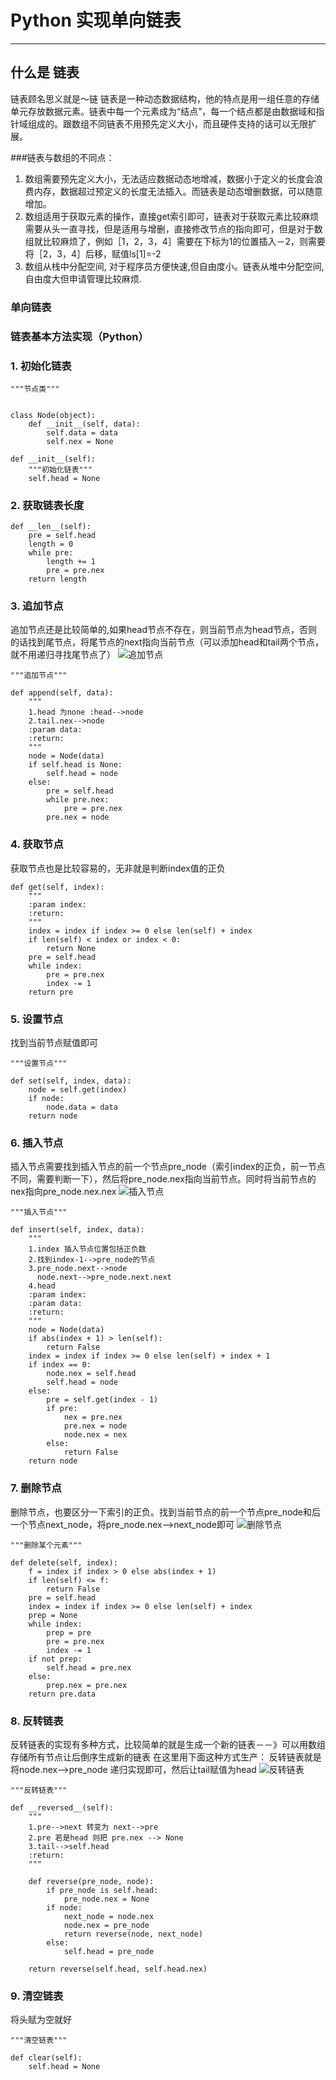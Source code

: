 # Python 实现单向链表

------



## 什么是 **链表**

链表顾名思义就是～链
链表是一种动态数据结构，他的特点是用一组任意的存储单元存放数据元素。链表中每一个元素成为“结点”，每一个结点都是由数据域和指针域组成的。跟数组不同链表不用预先定义大小，而且硬件支持的话可以无限扩展。

###链表与数组的不同点：

 1. 数组需要预先定义大小，无法适应数据动态地增减，数据小于定义的长度会浪费内存，数据超过预定义的长度无法插入。而链表是动态增删数据，可以随意增加。
 2. 数组适用于获取元素的操作，直接get索引即可，链表对于获取元素比较麻烦需要从头一直寻找，但是适用与增删，直接修改节点的指向即可，但是对于数组就比较麻烦了，例如［1，2，3，4］需要在下标为1的位置插入－2，则需要将［2，3，4］后移，赋值ls[1]=-2
 3. 数组从栈中分配空间, 对于程序员方便快速,但自由度小。链表从堆中分配空间, 自由度大但申请管理比较麻烦.

### 单向链表

### 链表基本方法实现（Python）

### 1. 初始化链表
```
"""节点类"""


class Node(object):
    def __init__(self, data):
        self.data = data
        self.nex = None

def __init__(self):
    """初始化链表"""
    self.head = None
```

### 2. 获取链表长度
```
def __len__(self):
    pre = self.head
    length = 0
    while pre:
        length += 1
        pre = pre.nex
    return length
```

### 3. 追加节点
追加节点还是比较简单的,如果head节点不存在，则当前节点为head节点，否则的话找到尾节点，将尾节点的next指向当前节点（可以添加head和tail两个节点，就不用递归寻找尾节点了）
![追加节点](http://img.blog.csdn.net/20151119233848487)
```
"""追加节点"""

def append(self, data):
    """
    1.head 为none :head-->node
    2.tail.nex-->node
    :param data:
    :return:
    """
    node = Node(data)
    if self.head is None:
        self.head = node
    else:
        pre = self.head
        while pre.nex:
            pre = pre.nex
        pre.nex = node
```

### 4. 获取节点
获取节点也是比较容易的，无非就是判断index值的正负
```
def get(self, index):
    """
    :param index:
    :return:
    """
    index = index if index >= 0 else len(self) + index
    if len(self) < index or index < 0:
        return None
    pre = self.head
    while index:
        pre = pre.nex
        index -= 1
    return pre
```
### 5. 设置节点
找到当前节点赋值即可
```
"""设置节点"""

def set(self, index, data):
    node = self.get(index)
    if node:
        node.data = data
    return node
```
### 6. 插入节点
插入节点需要找到插入节点的前一个节点pre_node（索引index的正负，前一节点不同，需要判断一下），然后将pre_node.nex指向当前节点。同时将当前节点的nex指向pre_node.nex.nex
![插入节点](http://img.blog.csdn.net/20151119233548930)
```
"""插入节点"""

def insert(self, index, data):
    """
    1.index 插入节点位置包括正负数
    2.找到index-1-->pre_node的节点
    3.pre_node.next-->node
      node.next-->pre_node.next.next
    4.head
    :param index:
    :param data:
    :return:
    """
    node = Node(data)
    if abs(index + 1) > len(self):
        return False
    index = index if index >= 0 else len(self) + index + 1
    if index == 0:
        node.nex = self.head
        self.head = node
    else:
        pre = self.get(index - 1)
        if pre:
            nex = pre.nex
            pre.nex = node
            node.nex = nex
        else:
            return False
    return node
```
### 7. 删除节点
删除节点，也要区分一下索引的正负。找到当前节点的前一个节点pre_node和后一个节点next_node，将pre_node.nex-->next_node即可
![删除节点](http://img.blog.csdn.net/20151120112608565)
```
"""删除某个元素"""

def delete(self, index):
    f = index if index > 0 else abs(index + 1)
    if len(self) <= f:
        return False
    pre = self.head
    index = index if index >= 0 else len(self) + index
    prep = None
    while index:
        prep = pre
        pre = pre.nex
        index -= 1
    if not prep:
        self.head = pre.nex
    else:
        prep.nex = pre.nex
    return pre.data
```

### 8. 反转链表
反转链表的实现有多种方式，比较简单的就是生成一个新的链表－－》可以用数组存储所有节点让后倒序生成新的链表
在这里用下面这种方式生产：
反转链表就是将node.nex-->pre_node 递归实现即可，然后让tail赋值为head
![反转链表](http://img.blog.csdn.net/20151119233824408)
```
"""反转链表"""

def __reversed__(self):
    """
    1.pre-->next 转变为 next-->pre
    2.pre 若是head 则把 pre.nex --> None
    3.tail-->self.head
    :return:
    """

    def reverse(pre_node, node):
        if pre_node is self.head:
            pre_node.nex = None
        if node:
            next_node = node.nex
            node.nex = pre_node
            return reverse(node, next_node)
        else:
            self.head = pre_node

    return reverse(self.head, self.head.nex)
```
### 9. 清空链表
将头赋为空就好
```
"""清空链表"""

def clear(self):
    self.head = None
```

